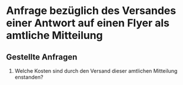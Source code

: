 # Anfrage bezüglich des Versandes einer Antwort auf einen Flyer als amtliche Mitteilung
## Gestellte Anfragen
1. Welche Kosten sind durch den Versand dieser amtlichen Mitteilung enstanden?
